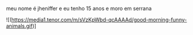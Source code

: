 meu nome é jheniffer e eu tenho 15 anos e moro em serrana

![(https://media1.tenor.com/m/sVzKpWbd-qcAAAAd/good-morning-funny-animals.gif)]
